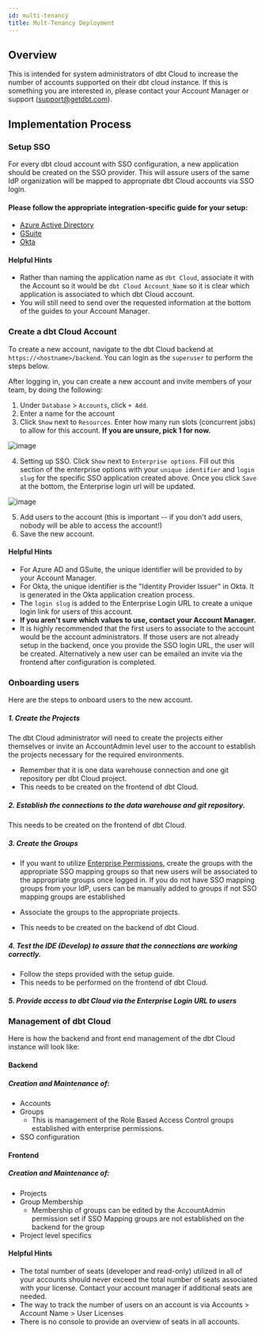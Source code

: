 ```yaml
---
id: multi-tenancy
title: Mult-Tenancy Deployment
---
```


##  Overview
This is intended for system administrators of dbt Cloud to increase the number of accounts 
supported on their dbt cloud instance. If this is something you are interested in, please contact your
Account Manager or support (support@getdbt.com). 

## Implementation Process

### Setup SSO

For every dbt cloud account with SSO configuration, a new application should be created on the SSO provider. 
This will assure users of the same IdP organization will be mapped to appropriate dbt Cloud accounts via SSO login. 

#### Please follow the appropriate integration-specific guide for your setup:
- [Azure Active Directory](dbt-cloud/dbt-cloud-enterprise/setting-up-enterprise-sso-with-azure-active--directory.md)
- [GSuite](dbt-cloud/dbt-cloud-enterprise/setting-up-sso-with-google-gsuite.md)
- [Okta](dbt-cloud/dbt-cloud-enterprise/setting-up-sso-with-okta.md)

#### Helpful Hints  
- Rather than naming the application name as `dbt Cloud`, associate it with the Account so it would be 
`dbt Cloud Account_Name` so it is clear which application is associated to which dbt Cloud account.
- You will still need to send over the requested information at the bottom of the guides to your Account Manager. 

### Create a dbt Cloud Account
To create a new account, navigate to the dbt Cloud backend at `https://<hostname>/backend`. You can login as the `superuser` to perform the steps below.

After logging in, you can create a new account and invite members of your team, by doing the following:

1. Under `Database` > `Accounts`, click `+ Add`. 
2. Enter a name for the account
3. Click `Show` next to `Resources`. Enter how many run slots (concurrent jobs) to allow for this account. 
    **If you are unsure, pick 1 for now.**
    
![image](https://user-images.githubusercontent.com/46451573/81334360-f2f4f500-9073-11ea-9412-e1b5428fff88.png)

4. Setting up SSO. Click `Show` next to `Enterprise options`.
Fill out this section of the enterprise options with your `unique identifier` and 
`login slug` for the specific SSO application created above. Once you click `Save`
at the bottom, the Enterprise login url will be updated.

![image](https://user-images.githubusercontent.com/46451573/81210559-0d5d9e80-8fa0-11ea-9422-eebd834f9e96.png)

5. Add users to the account (this is important -- if you don't add users, nobody will be able to access the account!)
6. Save the new account.


#### Helpful Hints

 - For Azure AD and GSuite, the unique identifier will be provided to by your Account Manager.
 - For Okta, the unique identifier is the "Identity Provider Issuer" in Okta. It is generated in the Okta application creation process.
 - The `login slug` is added to the Enterprise Login URL to create a unique login link for users of this account.
 - **If you aren't sure which values to use, contact your Account Manager.**
 - It is highly recommended that the first users to associate to the account would be the account administrators. If those users are not already setup in the backend, once you provide the SSO login URL, the user will be created. Alternatively a new user can be emailed an invite via the frontend after configuration is completed. 


### Onboarding users
Here are the steps to onboard users to the new account. 



##### 1. Create the Projects

The dbt Cloud administrator will need to create the projects either themselves or invite an AccountAdmin level user to the account to establish the projects necessary for the required environments. 
    
- Remember that it is one data warehouse connection and one git repository per dbt Cloud project.
- This needs to be created on the frontend of dbt Cloud.
        
##### 2. Establish the connections to the data warehouse and git repository.
 This needs to be created on the frontend of dbt Cloud.
 
##### 3. Create the Groups

 - If you want to utilize [Enterprise Permissions](dbt-cloud/dbt-cloud-enterprise/enterprise-permissions.md), create the groups with the appropriate SSO mapping groups so that new users will be associated to the appropriate groups once logged in. If you do 
 not have SSO mapping groups from your IdP, users can be manually added to groups if not SSO mapping groups are established
 
 - Associate the groups to the appropriate projects.
 
 - This needs to be created on the backend of dbt Cloud.
 
##### 4. Test the IDE (Develop) to assure that the connections are working correctly. 

- Follow the steps provided with the setup guide. 
- This needs to be performed on the frontend of dbt Cloud.
    
##### 5. Provide access to dbt Cloud via the Enterprise Login URL to users

### Management of dbt Cloud

Here is how the backend and front end management of the dbt Cloud instance will look 
like:

#### Backend
##### Creation and Maintenance of:

- Accounts 
- Groups
    - This is management of the Role Based Access Control groups established 
    with enterprise permissions.
- SSO configuration 

#### Frontend
##### Creation and Maintenance of:

- Projects 
- Group Membership
    - Membership of groups can be edited by the AccountAdmin permission set if 
        SSO Mapping groups are not established on the backend for the group
- Project level specifics 


#### Helpful Hints
- The total number of seats (developer and read-only) utilized in all of your accounts 
should never exceed the total number of seats associated with your license. 
Contact your account manager if additional seats are needed. 
- The way to track the number of users on an account is via Accounts > Account Name > User Licenses
- There is no console to provide an overview of seats in all accounts.


